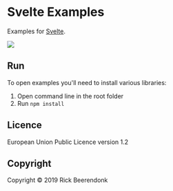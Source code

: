# Svelte Examples

Examples for [Svelte](https://svelte.technology/).

![](https://img.shields.io/github/license/rickbeerendonk/svelte-examples.svg)

## Run

To open examples you'll need to install various libraries:

1. Open command line in the root folder
2. Run `npm install`

## Licence

European Union Public Licence version 1.2

## Copyright

Copyright © 2019 Rick Beerendonk
